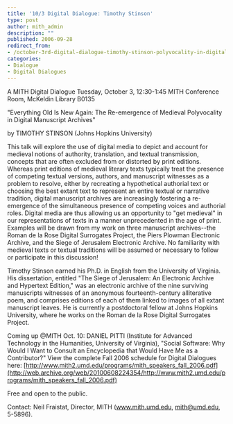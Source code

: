 ```yaml
---
title: '10/3 Digital Dialogue: Timothy Stinson'
type: post
author: mith_admin
description: ""
published: 2006-09-28
redirect_from: 
- /october-3rd-digital-dialogue-timothy-stinson-polyvocality-in-digital-manuscript-archives/
categories:
- Dialogue
- Digital Dialogues
---
```

A MITH Digital Dialogue Tuesday, October 3, 12:30-1:45 MITH Conference Room, McKeldin Library B0135

"Everything Old Is New Again: The Re-emergence of Medieval Polyvocality in Digital Manuscript Archives"

by TIMOTHY STINSON (Johns Hopkins University)

This talk will explore the use of digital media to depict and account for medieval notions of authority, translation, and textual transmission, concepts that are often excluded from or distorted by print editions. Whereas print editions of medieval literary texts typically treat the presence of competing textual versions, authors, and manuscript witnesses as a problem to resolve, either by recreating a hypothetical authorial text or choosing the best extant text to represent an entire textual or narrative tradition, digital manuscript archives are increasingly fostering a re-emergence of the simultaneous presence of competing voices and authorial roles. Digital media are thus allowing us an opportunity to "get medieval" in our representations of texts in a manner unprecedented in the age of print. Examples will be drawn from my work on three manuscript archives--the Roman de la Rose Digital Surrogates Project, the Piers Plowman Electronic Archive, and the Siege of Jerusalem Electronic Archive. No familiarity with medieval texts or textual traditions will be assumed or necessary to follow or participate in this discussion!

Timothy Stinson earned his Ph.D. in English from the University of Virginia. His dissertation, entitled "The Siege of Jerusalem: An Electronic Archive and Hypertext Edition," was an electronic archive of the nine surviving manuscripts witnesses of an anonymous fourteenth-century alliterative poem, and comprises editions of each of them linked to images of all extant manuscript leaves. He is currently a postdoctoral fellow at Johns Hopkins University, where he works on the Roman de la Rose Digital Surrogates Project.

Coming up @MITH Oct. 10: DANIEL PITTI (Institute for Advanced Technology in the Humanities, University of Virginia), "Social Software: Why Would I Want to Consult an Encyclopedia that Would Have Me as a Contributor?" View the complete Fall 2006 schedule for Digital Dialogues here: [http://www.mith2.umd.edu/programs/mith_speakers_fall_2006.pdf](http://web.archive.org/web/20100608224354/http://www.mith2.umd.edu/programs/mith_speakers_fall_2006.pdf)

Free and open to the public.

Contact: Neil Fraistat, Director, MITH (www.mith.umd.edu, mith@umd.edu, 5-5896).
